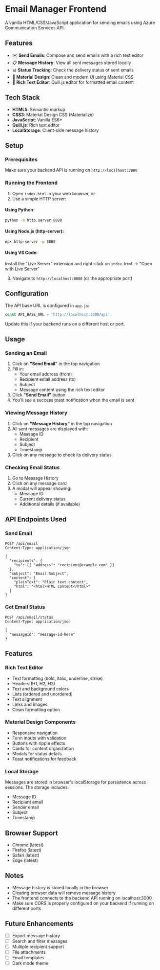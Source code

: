 # Email Manager Frontend

A vanilla HTML/CSS/JavaScript application for sending emails using Azure Communication Services API.

## Features

- ✉️ **Send Emails**: Compose and send emails with a rich text editor
- 📋 **Message History**: View all sent messages stored locally
- 📊 **Status Tracking**: Check the delivery status of sent emails
- 🎨 **Material Design**: Clean and modern UI using Material CSS
- 📝 **Rich Text Editor**: Quill.js editor for formatted email content

## Tech Stack

- **HTML5**: Semantic markup
- **CSS3**: Material Design CSS (Materialize)
- **JavaScript**: Vanilla ES6+
- **Quill.js**: Rich text editor
- **LocalStorage**: Client-side message history

## Setup

### Prerequisites

Make sure your backend API is running on `http://localhost:3000`

### Running the Frontend

1. Open `index.html` in your web browser, or
2. Use a simple HTTP server:

#### Using Python:
```bash
python -m http.server 8080
```

#### Using Node.js (http-server):
```bash
npx http-server -p 8080
```

#### Using VS Code:
Install the "Live Server" extension and right-click on `index.html` → "Open with Live Server"

3. Navigate to `http://localhost:8080` (or the appropriate port)

## Configuration

The API base URL is configured in `app.js`:

```javascript
const API_BASE_URL = 'http://localhost:3000/api';
```

Update this if your backend runs on a different host or port.

## Usage

### Sending an Email

1. Click on **"Send Email"** in the top navigation
2. Fill in:
   - Your email address (from)
   - Recipient email address (to)
   - Subject
   - Message content using the rich text editor
3. Click **"Send Email"** button
4. You'll see a success toast notification when the email is sent

### Viewing Message History

1. Click on **"Message History"** in the top navigation
2. All sent messages are displayed with:
   - Message ID
   - Recipient
   - Subject
   - Timestamp
3. Click on any message to check its delivery status

### Checking Email Status

1. Go to Message History
2. Click on any message card
3. A modal will appear showing:
   - Message ID
   - Current delivery status
   - Additional details (if available)

## API Endpoints Used

### Send Email
```
POST /api/email
Content-Type: application/json

{
  "recipients": {
    "to": [{ "address": "recipient@example.com" }]
  },
  "subject": "Email Subject",
  "content": {
    "plainText": "Plain text content",
    "html": "<html>HTML content</html>"
  }
}
```

### Get Email Status
```
POST /api/email/status
Content-Type: application/json

{
  "messageId": "message-id-here"
}
```

## Features

### Rich Text Editor
- Text formatting (bold, italic, underline, strike)
- Headers (H1, H2, H3)
- Text and background colors
- Lists (ordered and unordered)
- Text alignment
- Links and images
- Clean formatting option

### Material Design Components
- Responsive navigation
- Form inputs with validation
- Buttons with ripple effects
- Cards for content organization
- Modals for status details
- Toast notifications for feedback

### Local Storage
Messages are stored in browser's localStorage for persistence across sessions. The storage includes:
- Message ID
- Recipient email
- Sender email
- Subject
- Timestamp

## Browser Support

- Chrome (latest)
- Firefox (latest)
- Safari (latest)
- Edge (latest)

## Notes

- Message history is stored locally in the browser
- Clearing browser data will remove message history
- The frontend connects to the backend API running on localhost:3000
- Make sure CORS is properly configured on your backend if running on different ports

## Future Enhancements

- [ ] Export message history
- [ ] Search and filter messages
- [ ] Multiple recipient support
- [ ] File attachments
- [ ] Email templates
- [ ] Dark mode theme
